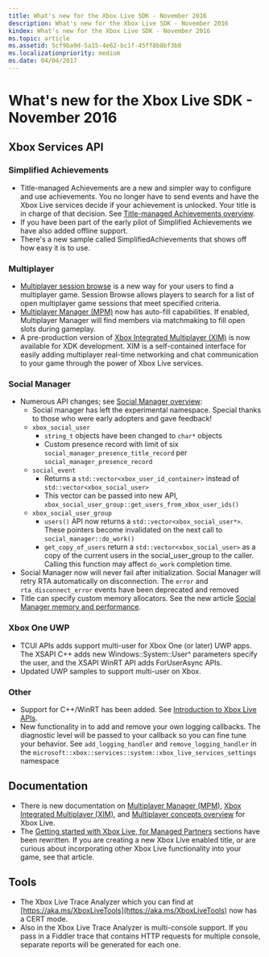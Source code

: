```yaml
---
title: What's new for the Xbox Live SDK - November 2016
description: What's new for the Xbox Live SDK - November 2016
kindex: What's new for the Xbox Live SDK - November 2016
ms.topic: article
ms.assetid: 5cf9ba9d-5a15-4e62-bc1f-45ff8b8bf3b0
ms.localizationpriority: medium
ms.date: 04/04/2017
---
```


# What's new for the Xbox Live SDK - November 2016


## Xbox Services API


### Simplified Achievements

* Title-managed Achievements are a new and simpler way to configure and use achievements.  You no longer have to send events and have the Xbox Live services decide if your achievement is unlocked.  Your title is in charge of that decision.  See [Title-managed Achievements overview](../../../features/player-data/achievements/title-managed/live-achievements-tm-overview.md).
* If you have been part of the early pilot of Simplified Achievements we have also added offline support.
* There's a new sample called SimplifiedAchievements that shows off how easy it is to use.


### Multiplayer

* [Multiplayer session browse](../../../features/multiplayer/concepts/live-session-browse.md) is a new way for your users to find a multiplayer game.  Session Browse allows players to search for a list of open multiplayer game sessions that meet specified criteria.
* [Multiplayer Manager (MPM)](../../../features/multiplayer/mpm/live-multiplayer-manager-overview.md) now has auto-fill capabilities.  If enabled, Multiplayer Manager will find members via matchmaking to fill open slots during gameplay.
* A pre-production version of [Xbox Integrated Multiplayer (XIM)](../../../features/multiplayer/xim/live-xim-overview.md) is now available for XDK development.  XIM is a self-contained interface for easily adding multiplayer real-time networking and chat communication to your game through the power of Xbox Live services.


### Social Manager

* Numerous API changes; see [Social Manager overview](../../../features/social/social-manager/live-social-manager-overview.md):
    * Social manager has left the experimental namespace. Special thanks to those who were early adopters and gave feedback!
    * `xbox_social_user`
        * `string_t` objects have been changed to `char*` objects
        * Custom presence record with limit of six `social_manager_presence_title_record` per `social_manager_presence_record`
    * `social_event`
        * Returns a `std::vector<xbox_user_id_container>` instead of `std::vector<xbox_social_user>`
        * This vector can be passed into new API, `xbox_social_user_group::get_users_from_xbox_user_ids()`
    * `xbox_social_user_group`
        * `users()` API now returns a `std::vector<xbox_social_user*>`. These pointers become invalidated on the next call to `social_manager::do_work()`
        * `get_copy_of_users` return a `std::vector<xbox_social_user>` as a copy of the current users in the social_user_group to the caller. Calling this function may affect `do_work` completion time.
* Social Manager now will never fail after initialization. Social Manager will retry RTA automatically on disconnection. The `error` and `rta_disconnect_error` events have been deprecated and removed
* Title can specify custom memory allocators. See the new article [Social Manager memory and performance](../../../features/social/social-manager/concepts/live-socmgr-mem-perf.md).


### Xbox One UWP

* TCUI APIs adds support multi-user for Xbox One (or later) UWP apps.  The XSAPI C++ adds new Windows::System::User^ parameters specify the user, and the XSAPI WinRT API adds ForUserAsync APIs.
* Updated UWP samples to support multi-user on Xbox.


### Other

* Support for C++/WinRT has been added.  See [Introduction to Xbox Live APIs](../../../api-ref/xsapi/live-introduction-to-xbox-live-apis.md).
* New functionality in to add and remove your own logging callbacks.  The diagnostic level will be passed to your callback so you can fine tune your behavior.  See `add_logging_handler` and `remove_logging_handler` in the `microsoft::xbox::services::system::xbox_live_services_settings` namespace


## Documentation

* There is new documentation on [Multiplayer Manager (MPM)](../../../features/multiplayer/mpm/live-multiplayer-manager-overview.md), [Xbox Integrated Multiplayer (XIM)](../../../features/multiplayer/xim/live-xim-overview.md), and [Multiplayer concepts overview](../../../features/multiplayer/concepts/live-multiplayer-concepts.md) for Xbox Live.
* The [Getting started with Xbox Live, for Managed Partners](../../../get-started/setup-partner-center/legacy/live-get-started-xbl-partner.md) sections have been rewritten.  If you are creating a new Xbox Live enabled title, or are curious about incorporating other Xbox Live functionality into your game, see that article.


## Tools

* The Xbox Live Trace Analyzer which you can find at [https://aka.ms/XboxLiveTools](https://aka.ms/XboxLiveTools) now has a CERT mode.  
* Also in the Xbox Live Trace Analyzer is multi-console support.  If you pass in a Fiddler trace that contains HTTP requests for multiple console, separate reports will be generated for each one.
